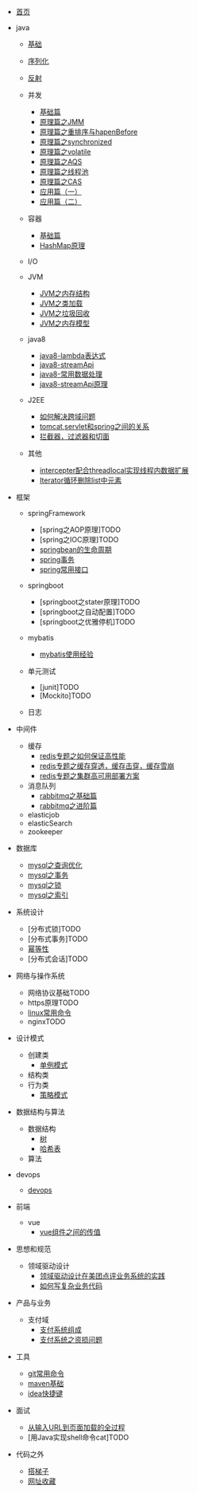 * [首页](README.md)  
* java

    * [基础](./docs/java/基础/基础.md)  
    * [序列化](./docs/java/基础/序列化.md) 
    * [反射](./docs/java/基础/反射.md) 
    * 并发
        * [基础篇](/docs/java/并发/基础篇.md)
        * [原理篇之JMM](/docs/java/并发/原理篇之JMM.md)
        * [原理篇之重排序与hapenBefore](/docs/java/并发/原理篇之重排序与hapenBefore.md)
        * [原理篇之synchronized](/docs/java/并发/原理篇之synchronized.md)
        * [原理篇之volatile](/docs/java/并发/原理篇之volatile.md)
        * [原理篇之AQS](/docs/java/并发/原理篇之AQS.md)
        * [原理篇之线程池](/docs/java/并发/原理篇之线程池.md)
        * [原理篇之CAS](/docs/java/并发/原理篇之CAS.md)
        * [应用篇（一）](/docs/java/并发/应用篇（一）.md)
        * [应用篇（二）](/docs/java/并发/应用篇（二）.md)

    * 容器

        * [基础篇](/docs/java/容器/基础篇.md)
        * [HashMap原理](/docs/java/容器/HashMap原理.md)

    * I/O
    * JVM

        * [JVM之内存结构](/docs/java/JVM/JVM之内存结构.md)
        * [JVM之类加载](/docs/java/JVM/JVM之类加载.md)
        * [JVM之垃圾回收](/docs/java/JVM/JVM之垃圾回收.md)
        * [JVM之内存模型](/docs/java/JVM/JVM之内存模型.md)

    * java8

        * [java8-lambda表达式](/docs/java/java8/java8-lambda表达式.md)
        * [java8-streamApi](/docs/java/java8/java8-streamApi.md)
        * [java8-常用数据处理](/docs/java/java8/java8-常用数据处理.md)
        * [java8-streamApi原理](/docs/java/java8/浅谈javaStreamApi原理.md)

    * J2EE

        * [如何解决跨域问题](https://juejin.im/post/5c23993de51d457b8c1f4ee1)
        * [tomcat,servlet和spring之间的关系](https://www.cnblogs.com/shawshawwan/p/9002126.html)
        * [拦截器，过滤器和切面](https://blog.csdn.net/fly910905/docs/details/86537648)
    * 其他

        * [intercepter配合threadlocal实现线程内数据扩展](/docs/java/其他/intercepter-and-threadlocal.md)
        * [Iterator循环删除list中元素](/docs/java/其他/Iterator循环删除list中元素.md)
* 框架

    * springFramework
        * [spring之AOP原理]TODO
        * [spring之IOC原理]TODO
        * [springbean的生命周期](/docs/框架/springFramework/springbean的生命周期.md)
        * [spring事务](/docs/框架/springFramework/spring之事务原理.md)
        * [spring常用接口](/docs/框架/springFramework/spring常用接口.md)

    * springboot
        * [springboot之stater原理]TODO
        * [springboot之自动配置]TODO
        * [springboot之优雅停机]TODO

    * mybatis
        * [mybatis使用经验](/docs/框架/mybatis/mybatis使用经验.md)
    * 单元测试
        * [junit]TODO
        * [Mockito]TODO
    * 日志
* 中间件
    * 缓存
        * [redis专题之如何保证高性能](/docs/中间件/缓存/redis专题之如何保证高性能.md)
        * [redis专题之缓存穿透，缓存击穿，缓存雪崩](/docs/中间件/缓存/redis专题之缓存穿透，缓存击穿，缓存雪崩.md)
        * [redis专题之集群高可用部署方案](/docs/中间件/缓存/redis专题之集群高可用部署方案.md)
    * 消息队列
        * [rabbitmq之基础篇](/docs/中间件/消息队列/rabbitmq之基础篇.md)
        * [rabbitmq之进阶篇](/docs/中间件/消息队列/rabbitmq之进阶篇.md)
    * elasticjob
    * elasticSearch
    * zookeeper
* 数据库
    * [mysql之查询优化](/docs/数据库/mysql之查询优化.md)
    * [mysql之事务](/docs/数据库/mysql之事务.md)
    * [mysql之锁](/docs/数据库/mysql之锁.md)
    * [mysql之索引](/docs/数据库/mysql之索引.md)
* 系统设计
    * [分布式锁]TODO
    * [分布式事务]TODO
    * [幂等性](/docs/系统设计/幂等性.md)
    * [分布式会话]TODO
* 网络与操作系统    
    * 网络协议基础TODO
    * https原理TODO
    * [linux常用命令](/docs/网络与操作系统/linux常用命令.md)
    * nginxTODO

* 设计模式
    * 创建类
        * [单例模式](/docs/设计模式/创建类/单例模式.md)
    * 结构类
    * 行为类
        * [策略模式](/docs/设计模式/行为类/策略模式.md)

* 数据结构与算法
    * 数据结构
        * [树](https://www.cnblogs.com/maybe2030/p/4732377.html)
        * [哈希表](https://www.cnblogs.com/maybe2030/p/4719267.html)
    * 算法
* devops
    * [devops](/docs/devops/devops.md)
* 前端
    * vue
        * [vue组件之间的传值](/docs/前端/vue组件之间的传值.md)
* 思想和规范
    * 领域驱动设计
        * [领域驱动设计在美团点评业务系统的实践](https://yq.aliyun.com/docss/319159?utm_content=m_38302)
        * [如何写复杂业务代码](https://yq.aliyun.com/articles/712581?spm=a2c4e.11155435.0.0.7c0d1500X9Q5mO)
* 产品与业务
    * 支付域
        * [支付系统组成](/docs/产品和业务/支付系统组成.md)
        * [支付系统之资损问题](/docs/产品和业务/支付系统之资损问题.md)
* 工具
    * [git常用命令](/docs/工具/git常用命令.md)
    * [maven基础](/docs/工具/maven基础.md)
    * [idea快捷键](/docs/工具/idea快捷键.md)
* 面试
    * [从输入URL到页面加载的全过程](/docs/面试/从输入URL到页面加载的全过程.md)
    * [用Java实现shell命令cat]TODO   

* 代码之外
    * [搭梯子](/docs/代码之外/搭梯子.md)
    * [网址收藏](/docs/others/网址收藏.md)



